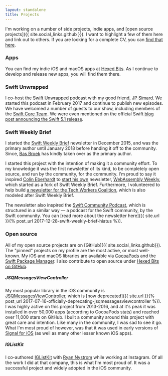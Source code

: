 ```yaml
---
layout: standalone
title: Projects
---
```


I'm working on a number of side projects, indie apps, and [open source projects]({{ site.social_links.github }}).
I want to highlight a few of them here and link out to others.
If you are looking for a complete CV, you can [find that here](/linkedout).

### Apps

You can find my indie iOS and macOS apps at [Hexed Bits](https://hexedbits.com). As I continue to develop and release new apps, you will find them there.

### Swift Unwrapped

I co-host the [Swift Unwrapped](https://swiftunwrapped.github.io) podcast with my good friend, [JP Simard](https://www.jpsim.com). We started this podcast in February 2017 and continue to publish new episodes. We have welcomed a number of guests to our show, including members of the [Swift Core Team](https://swift.org/community/#community-structure). We were even mentioned on the official Swift [blog post announcing the Swift 5.1 release](https://swift.org/blog/swift-5-1-released/).

### Swift Weekly Brief

I started the [Swift Weekly Brief](https://swiftweekly.github.io) newsletter in December 2015, and was the primary author until January 2018 before handing it off to the community. Since, [Bas Broek](https://twitter.com/BasThomas) has kindly taken over as the primary author.

I started this project with the intention of making it a community effort. To my knowledge it was the first newsletter of its kind, to be completely open source, and run by the community, for the community. I'm proud to say it inspired [Colin Eberhardt](https://twitter.com/ColinEberhardt) to [start his own](https://github.com/SwiftWeekly/swiftweekly.github.io/issues/339) newsletter, [WebAssembly Weekly](http://wasmweekly.news), which started as a fork of Swift Weekly Brief. Furthermore, I volunteered to help build [a newsletter for the Tech Workers Coalition](https://github.com/techworkersco/techworkersco.github.io), which is also modeled after Swift Weekly Brief.

The newsletter also inspired the [Swift Community Podcast](https://www.swiftcommunitypodcast.org/episodes/1), which is structured in a similar way &mdash; a podcast for the Swift community, by the Swift community. You can [read more about the newsletter here]({{ site.url }}{% post_url 2017-12-28-swift-weekly-brief-hiatus %}).

### Open source

All of my open source projects are on [GitHub]({{ site.social_links.github}}). The "pinned" projects on my profile are the most active, or most well-known. My iOS and macOS libraries are available via [CocoaPods](https://cocoapods.org/owners/1808) and the [Swift Package Manager](https://swiftpackageindex.com). I also contribute to open source under [Hexed Bits on GitHub](https://github.com/hexedbits).

##### JSQMessagesViewController

My most popular library in the iOS community is [JSQMessagesViewController](https://github.com/jessesquires/JSQMessagesViewController), which is [now deprecated]({{ site.url }}{% post_url 2017-07-16-officially-deprecating-jsqmessagesviewcontroller %}). I was highly active on this project from 2013-2016, and at it's peak it was installed in over 50,000 apps (according to CocoaPods stats) and reached over 11,000 stars on GitHub. I built a community around this project with great care and intention. Like many in the community, I was sad to see it go. What I'm most proud of however, was that it was used in early versions of [Signal for iOS](https://signal.org) (as well as many other lesser known iOS apps).

##### IGListKit

I co-authored [IGListKit](https://www.github.com/Instagram/IGListKit) with [Ryan Nystrom](https://twitter.com/_ryannystrom) while working at Instagram. Of all the work I did at that company, this is what I'm most proud of. It was a successful project and widely adopted in the iOS community.
